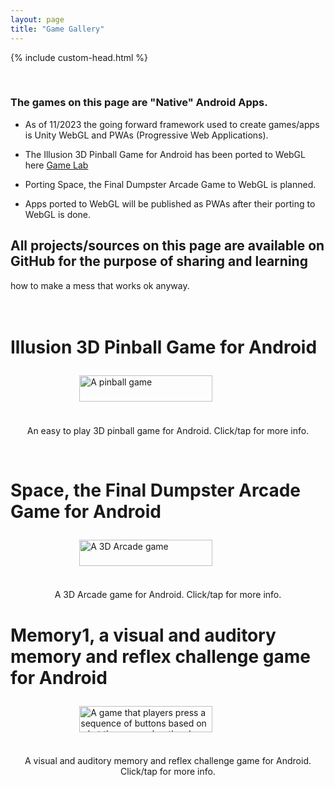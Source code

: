 ```yaml
---
layout: page
title: "Game Gallery"
---
```

{% include custom-head.html %} 
<script src="./scripts/favicon.js"></script>

<script>
document.addEventListener("DOMContentLoaded", function() {
  var links = document.querySelectorAll("a");
  links.forEach(function(link) {
    link.style.fontStyle = "italic";
    link.style.textDecoration = "underline";
  });
});
</script>

<script>
const myHeading = document.querySelector("h1");
myHeading.innerHTML = "<em>Game Screen Shots and Videos...</em>";
</script>


<br>

### The games on this page are "Native" Android Apps. 

- As of 11/2023 the going forward framework used to create games/apps is Unity WebGL and PWAs (Progressive Web Applications). 

- The Illusion 3D Pinball Game for Android has been ported to WebGL here [Game Lab](https://bobkoto.github.io/bob-site/gamelab) 

- Porting Space, the Final Dumpster Arcade Game to WebGL is planned.

- Apps ported to WebGL will be published as PWAs after their porting to WebGL is done. 

## All projects/sources on this page are available on GitHub for the purpose of sharing and learning
how to make a mess that works ok anyway.
<br><br><br>
# Illusion 3D Pinball Game for Android
<div style="display:flex; justify-content:center; align-items:center; width: 100%;">
    <a href="https://bobkoto.github.io/bob-site/pinballinfo" style="display:flex; height:75; width:75%; justify-content:center; align-items:center" 
    title="Illusions 3D pinball game. Click image for info..."> 
        <img src="{{ site.baseurl }}/assets/IllusionPinball.jpg" 
             style="height:75%; width:75%; justify-content:center; align-items:center" 
             alt="A pinball game"> 
    </a>
</div>

<div style="text-align:center">
 <p> </p>
 An easy to play 3D pinball game for Android. Click/tap for more info.
 <p> </p>
</div>
<br>

# Space, the Final Dumpster Arcade Game for Android
 
<div style="display:flex; justify-content:center; align-items:center; width: 100%;">
    <a href="https://bobkoto.github.io/bob-site/spacergyfile01" style="display:flex; height:75; width:75%; justify-content:center; align-items:center" 
    title="3D Arcade game: Space the Final Dumpster. Click image for info..."> 
        <img src="{{ site.baseurl }}/assets/Spacergy1.jpg"
             style="height:75%; width:75%; justify-content:center; align-items:center" 
             alt="A 3D Arcade game">
    </a>
</div>

<div style="text-align:center">
<p> </p>
 A 3D Arcade game for Android. Click/tap for more info.
 <p> </p>
</div>

# Memory1, a visual and auditory memory and reflex challenge game for Android
 
<div style="display:flex; justify-content:center; align-items:center; width: 100%;">
    <a href="https://bobkoto.github.io/bob-site/memoryfile01" style="display:flex; height:75; width:75%; justify-content:center; align-items:center" 
    title="memory1: A visual and auditory memory challenge. Click image for info..."> 
        <img src="{{ site.baseurl }}/assets/memory1GameOpenScreen.jpg"
             style="height:75%; width:75%; justify-content:center; align-items:center" 
             alt="A game that players press a sequence of buttons based on what they remember they have seen/heard">
    </a>
</div>

<div style="text-align:center">
<p> </p>
 A visual and auditory memory and reflex challenge game for Android. Click/tap for more info.
 <p> </p>
</div>
